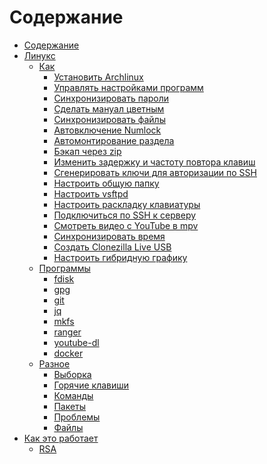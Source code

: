 # Содержание

- [Содержание](SUMMARY.md)
- [Линукс]()
    - [Как]()
        - [Установить Archlinux](Linux/How-to/Install-Archlinux.md)
        - [Управлять настройками программ](Linux/How-to/Manage-dotfiles.md)
        - [Синхронизировать пароли](Linux/How-to/Synchronize-passwords.md)
        - [Сделать мануал цветным](Linux/How-to/Colorize-man-pages.md)
        - [Синхронизировать файлы](Linux/How-to/Synchronize-files.md)
        - [Автовключение Numlock](Linux/How-to/Enable-Numlock-automatically.md)
        - [Автомонтирование раздела](Linux/How-to/Automount-a-drive.md)
        - [Бэкап через zip](Linux/How-to/Backup-via-zip.md)
        - [Изменить задержку и частоту повтора клавиш](Linux/How-to/Set-up-keyboard-repeat-delay-and-rate.md)
        - [Сгенерировать ключи для авторизации по SSH](Linux/How-to/Generate-SSH-keys-for-git-authorization.md)
        - [Настроить общую папку](Linux/How-to/Create-public-folder.md)
        - [Настроить vsftpd](Linux/How-to/Set-up-vsftpd.md)
        - [Настроить раскладку клавиатуры](Linux/How-to/Set-up-keyboard-layout.md)
        - [Подключиться по SSH к серверу](Linux/How-to/Use-SSH-to-connect-to-a-server.md)
        - [Смотреть видео с YouTube в mpv](Linux/How-to/Watch-YouTube-videos-in-mpv.md)
        - [Синхронизировать время](Linux/How-to/Synchronize-time.md)
        - [Создать Clonezilla Live USB](Linux/How-to/Create-clonezilla-live-usb.md)
        - [Настроить гибридную графику](Linux/How-to/Set-up-hybrid-graphic-card.md)
    - [Программы]()
        - [fdisk](Linux/Apps/fdisk.md)
        - [gpg](Linux/Apps/gpg.md)
        - [git](Linux/Apps/git.md)
        - [jq](Linux/Apps/jq.md)
        - [mkfs](Linux/Apps/mkfs.md)
        - [ranger](Linux/Apps/ranger.md)
        - [youtube-dl](Linux/Apps/youtube-dl.md)
        - [docker](Linux/Apps/docker.md)
    - [Разное]()
        - [Выборка](Linux/Other/Selection.md)
        - [Горячие клавиши](Linux/Other/Hot-keys.md)
        - [Команды](Linux/Other/Commands.md)
        - [Пакеты](Linux/Other/Packages.md)
        - [Проблемы](Linux/Other/Troubleshooting.md)
        - [Файлы](Linux/Other/Files.md)
- [Как это работает]()
    - [RSA](How-does-it-work/RSA.md)